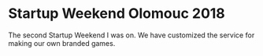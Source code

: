# Startup Weekend Olomouc 2018

<!--time:2018-04-13--2018-04-15-->

The second Startup Weekend I was on. We have customized the service for making our own branded games.